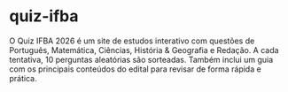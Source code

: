 # quiz-ifba
O Quiz IFBA 2026 é um site de estudos interativo com questões de Português, Matemática, Ciências, História &amp; Geografia e Redação. A cada tentativa, 10 perguntas aleatórias são sorteadas. Também inclui um guia com os principais conteúdos do edital para revisar de forma rápida e prática.
